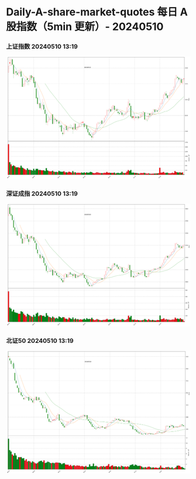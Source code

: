
# Daily-A-share-market-quotes 每日 A 股指数（5min 更新）- 20240510

### 上证指数 20240510 13:19
![](./fig/2024/5/20240510-sh000001.png)

### 深证成指 20240510 13:19
![](./fig/2024/5/20240510-sz399001.png)

### 北证50 20240510 13:19
![](./fig/2024/5/20240510-bj899050.png)
